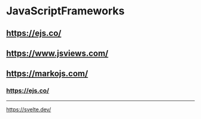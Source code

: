 # JavaScriptFrameworks

## https://ejs.co/
## https://www.jsviews.com/
## https://markojs.com/
### https://ejs.co/

----------

https://svelte.dev/
